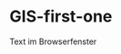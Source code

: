 # GIS-first-one
<!DOCTYPE html>
<html lang="de">
  <head>
    <meta charset="utf-8" />
    <meta name="viewport" content="width=device-width, initial-scale=1.0" />
    <title>Titel der Seite</title>
    <link rel="stylesheet" href="myStyle.css" />
    <script src="myScript.js" defer></script>
  </head>
  <body>
    <p>Text im Browserfenster</p>
  </body>
</html>